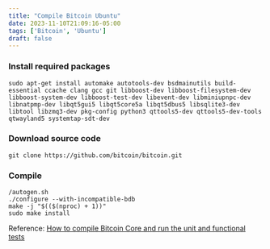 ```yaml
---
title: "Compile Bitcoin Ubuntu"
date: 2023-11-10T21:09:16-05:00
tags: ['Bitcoin', 'Ubuntu']
draft: false
---
```


### Install required packages
```
sudo apt-get install automake autotools-dev bsdmainutils build-essential ccache clang gcc git libboost-dev libboost-filesystem-dev libboost-system-dev libboost-test-dev libevent-dev libminiupnpc-dev libnatpmp-dev libqt5gui5 libqt5core5a libqt5dbus5 libsqlite3-dev libtool libzmq3-dev pkg-config python3 qttools5-dev qttools5-dev-tools qtwayland5 systemtap-sdt-dev
```

### Download source code
```
git clone https://github.com/bitcoin/bitcoin.git
```

### Compile
```
/autogen.sh
./configure --with-incompatible-bdb
make -j "$(($(nproc) + 1))"
sudo make install
```
Reference: [How to compile Bitcoin Core and run the unit and functional tests](https://jonatack.github.io/articles/how-to-compile-bitcoin-core-and-run-the-tests)